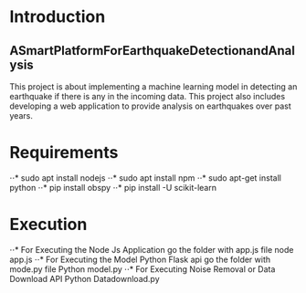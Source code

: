 # Introduction
## ASmartPlatformForEarthquakeDetectionandAnalysis
This project is about implementing a machine learning model in detecting an earthquake if there is any in the incoming data. This project also includes developing a web application to provide analysis on earthquakes over past years. 

# Requirements
⋅⋅* sudo apt install nodejs
⋅⋅* sudo apt install npm
⋅⋅* sudo apt-get install python
⋅⋅* pip install obspy
⋅⋅* pip install -U scikit-learn

# Execution
⋅⋅* For Executing the Node Js Application go the folder with app.js file
      node app.js
⋅⋅* For Executing the Model Python Flask api go the folder with mode.py file
      Python model.py
⋅⋅* For Executing Noise Removal or Data Download API
      Python Datadownload.py     
